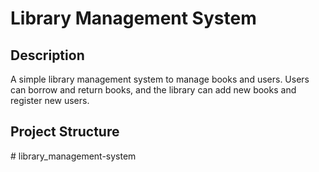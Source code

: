 # Library Management System

## Description

A simple library management system to manage books and users. Users can borrow and return books, and the library can add new books and register new users.

## Project Structure

#   l i b r a r y _ m a n a g e m e n t - s y s t e m  
 